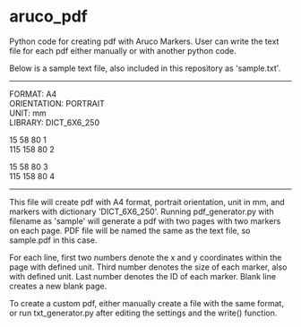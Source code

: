 # aruco_pdf
Python code for creating pdf with Aruco Markers. User can write the text file for each pdf either manually or with another python code.

Below is a sample text file, also included in this repository as 'sample.txt'.

---------------------------------
FORMAT: A4\
ORIENTATION: PORTRAIT\
UNIT: mm\
LIBRARY: DICT_6X6_250

15 58 80 1\
115 158 80 2

15 58 80 3\
115 158 80 4

---------------------------------

This file will create pdf with A4 format, portrait orientation, unit in mm, and markers with dictionary 'DICT_6X6_250'.
Running pdf_generator.py with filename as 'sample' will generate a pdf with two pages with two markers on each page.
PDF file will be named the same as the text file, so sample.pdf in this case.

For each line, first two numbers denote the x and y coordinates within the page with defined unit.
Third number denotes the size of each marker, also with defined unit.
Last number denotes the ID of each marker.
Blank line creates a new blank page.

To create a custom pdf, either manually create a file with the same format, or run txt_generator.py after editing the settings and the write() function.
